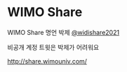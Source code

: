 # WIMO Share

WIMO Share 명언 박제 [@widishare2021](https://twitter.com/widishare2021)

비공개 계정 트윗은 박제가 어려워요 

http://share.wimouniv.com/
